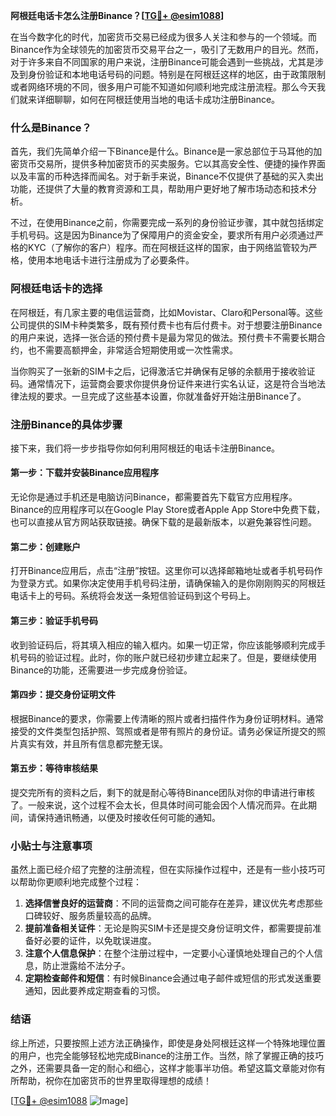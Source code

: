 **阿根廷电话卡怎么注册Binance？[[TG💪+ @esim1088](https://t.me/s/esim1088)]**

在当今数字化的时代，加密货币交易已经成为很多人关注和参与的一个领域。而Binance作为全球领先的加密货币交易平台之一，吸引了无数用户的目光。然而，对于许多来自不同国家的用户来说，注册Binance可能会遇到一些挑战，尤其是涉及到身份验证和本地电话号码的问题。特别是在阿根廷这样的地区，由于政策限制或者网络环境的不同，很多用户可能不知道如何顺利地完成注册流程。那么今天我们就来详细聊聊，如何在阿根廷使用当地的电话卡成功注册Binance。

### 什么是Binance？

首先，我们先简单介绍一下Binance是什么。Binance是一家总部位于马耳他的加密货币交易所，提供多种加密货币的买卖服务。它以其高安全性、便捷的操作界面以及丰富的币种选择而闻名。对于新手来说，Binance不仅提供了基础的买入卖出功能，还提供了大量的教育资源和工具，帮助用户更好地了解市场动态和技术分析。

不过，在使用Binance之前，你需要完成一系列的身份验证步骤，其中就包括绑定手机号码。这是因为Binance为了保障用户的资金安全，要求所有用户必须通过严格的KYC（了解你的客户）程序。而在阿根廷这样的国家，由于网络监管较为严格，使用本地电话卡进行注册成为了必要条件。

### 阿根廷电话卡的选择

在阿根廷，有几家主要的电信运营商，比如Movistar、Claro和Personal等。这些公司提供的SIM卡种类繁多，既有预付费卡也有后付费卡。对于想要注册Binance的用户来说，选择一张合适的预付费卡是最为常见的做法。预付费卡不需要长期合约，也不需要高额押金，非常适合短期使用或一次性需求。

当你购买了一张新的SIM卡之后，记得激活它并确保有足够的余额用于接收验证码。通常情况下，运营商会要求你提供身份证件来进行实名认证，这是符合当地法律法规的要求。一旦完成了这些基本设置，你就准备好开始注册Binance了。

### 注册Binance的具体步骤

接下来，我们将一步步指导你如何利用阿根廷的电话卡注册Binance。

#### 第一步：下载并安装Binance应用程序

无论你是通过手机还是电脑访问Binance，都需要首先下载官方应用程序。Binance的应用程序可以在Google Play Store或者Apple App Store中免费下载，也可以直接从官方网站获取链接。确保下载的是最新版本，以避免兼容性问题。

#### 第二步：创建账户

打开Binance应用后，点击“注册”按钮。这里你可以选择邮箱地址或者手机号码作为登录方式。如果你决定使用手机号码注册，请确保输入的是你刚刚购买的阿根廷电话卡上的号码。系统将会发送一条短信验证码到这个号码上。

#### 第三步：验证手机号码

收到验证码后，将其填入相应的输入框内。如果一切正常，你应该能够顺利完成手机号码的验证过程。此时，你的账户就已经初步建立起来了。但是，要继续使用Binance的功能，还需要进一步完成身份验证。

#### 第四步：提交身份证明文件

根据Binance的要求，你需要上传清晰的照片或者扫描件作为身份证明材料。通常接受的文件类型包括护照、驾照或者是带有照片的身份证。请务必保证所提交的照片真实有效，并且所有信息都完整无误。

#### 第五步：等待审核结果

提交完所有的资料之后，剩下的就是耐心等待Binance团队对你的申请进行审核了。一般来说，这个过程不会太长，但具体时间可能会因个人情况而异。在此期间，请保持通讯畅通，以便及时接收任何可能的通知。

### 小贴士与注意事项

虽然上面已经介绍了完整的注册流程，但在实际操作过程中，还是有一些小技巧可以帮助你更顺利地完成整个过程：

1. **选择信誉良好的运营商**：不同的运营商之间可能存在差异，建议优先考虑那些口碑较好、服务质量较高的品牌。
2. **提前准备相关证件**：无论是购买SIM卡还是提交身份证明文件，都需要提前准备好必要的证件，以免耽误进度。
3. **注意个人信息保护**：在整个注册过程中，一定要小心谨慎地处理自己的个人信息，防止泄露给不法分子。
4. **定期检查邮件和短信**：有时候Binance会通过电子邮件或短信的形式发送重要通知，因此要养成定期查看的习惯。

### 结语

综上所述，只要按照上述方法正确操作，即使是身处阿根廷这样一个特殊地理位置的用户，也完全能够轻松地完成Binance的注册工作。当然，除了掌握正确的技巧之外，还需要具备一定的耐心和细心，这样才能事半功倍。希望这篇文章能对你有所帮助，祝你在加密货币的世界里取得理想的成绩！

[[TG💪+ @esim1088](https://t.me/s/esim1088) ![Image](https://i.postimg.cc/4NQfJmqS/Snipaste-2025-05-13-00-14-12.png)]